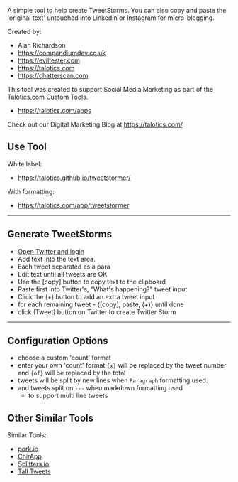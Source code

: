 A simple tool to help create TweetStorms. You can also copy and paste the 'original text' untouched into LinkedIn or Instagram for micro-blogging.

Created by:

- Alan Richardson
- https://compendiumdev.co.uk
- https://eviltester.com
- https://talotics.com
- https://chatterscan.com

This tool was created to support Social Media Marketing as part of the Talotics.com Custom Tools.

- https://talotics.com/apps

Check out our Digital Marketing Blog at https://talotics.com/

## Use Tool

White label:

- https://talotics.github.io/tweetstormer/

With formatting:

- https://talotics.com/app/tweetstormer

---

## Generate TweetStorms

- <a href="https://twitter.com/home" target="_blank" rel="noopener noreferrer">Open Twitter and login</a>
- Add text into the text area.
- Each tweet separated as a para
- Edit text until all tweets are OK
- Use the [copy] button to copy text to the clipboard
- Paste first into Twitter's, "What's happening?" tweet input
- Click the (+) button to add an extra tweet input
- for each remaining tweet - {[copy], paste, (+)} until done
- click (Tweet) button on Twitter to create Twitter Storm

---

## Configuration Options

- choose a custom 'count' format
- enter your own 'count' format `{x}` will be replaced by the tweet number and `{of}` will be replaced by the total
- tweets will be split by new lines when `Paragraph` formatting used.
- and tweets split on `---` when markdown formatting used
    - to support multi line tweets

## Other Similar Tools

Similar Tools:

- [pork.io](http://pork.io/)
- [ChirApp](https://getchirrapp.com/)
- [Splitters.io](https://splitters.co/)
- [Tall Tweets](https://280.talltweets.com/)
